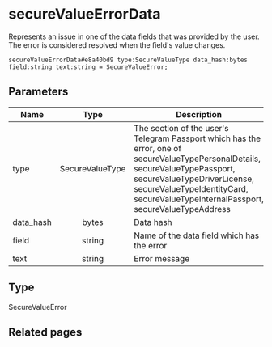 # secureValueErrorData
Represents an issue in one of the data fields that was provided by the user. The error is considered resolved when the field's value changes.

```
secureValueErrorData#e8a40bd9 type:SecureValueType data_hash:bytes field:string text:string = SecureValueError;
```

## Parameters
| Name | Type | Description |
| ---- | :----: | ----------- |
| type | SecureValueType | The section of the user's Telegram Passport which has the error, one of secureValueTypePersonalDetails, secureValueTypePassport, secureValueTypeDriverLicense, secureValueTypeIdentityCard, secureValueTypeInternalPassport, secureValueTypeAddress |
| data_hash | bytes | Data hash |
| field | string | Name of the data field which has the error |
| text | string | Error message |


## Type
SecureValueError

## Related pages
